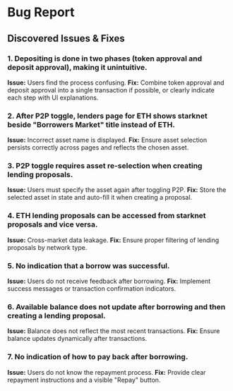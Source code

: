 # Bug Report

## Discovered Issues & Fixes

### 1. Depositing is done in two phases (token approval and deposit approval), making it unintuitive.
**Issue:** Users find the process confusing.
**Fix:** Combine token approval and deposit approval into a single transaction if possible, or clearly indicate each step with UI explanations.

### 2. After P2P toggle, lenders page for ETH shows starknet beside "Borrowers Market" title instead of ETH.
**Issue:** Incorrect asset name is displayed.
**Fix:** Ensure asset selection persists correctly across pages and reflects the chosen asset.

### 3. P2P toggle requires asset re-selection when creating lending proposals.
**Issue:** Users must specify the asset again after toggling P2P.
**Fix:** Store the selected asset in state and auto-fill it when creating a proposal.

### 4. ETH lending proposals can be accessed from starknet proposals and vice versa.
**Issue:** Cross-market data leakage.
**Fix:** Ensure proper filtering of lending proposals by network type.

### 5. No indication that a borrow was successful.
**Issue:** Users do not receive feedback after borrowing.
**Fix:** Implement success messages or transaction confirmation indicators.

### 6. Available balance does not update after borrowing and then creating a lending proposal.
**Issue:** Balance does not reflect the most recent transactions.
**Fix:** Ensure balance updates dynamically after transactions.

### 7. No indication of how to pay back after borrowing.
**Issue:** Users do not know the repayment process.
**Fix:** Provide clear repayment instructions and a visible "Repay" button.